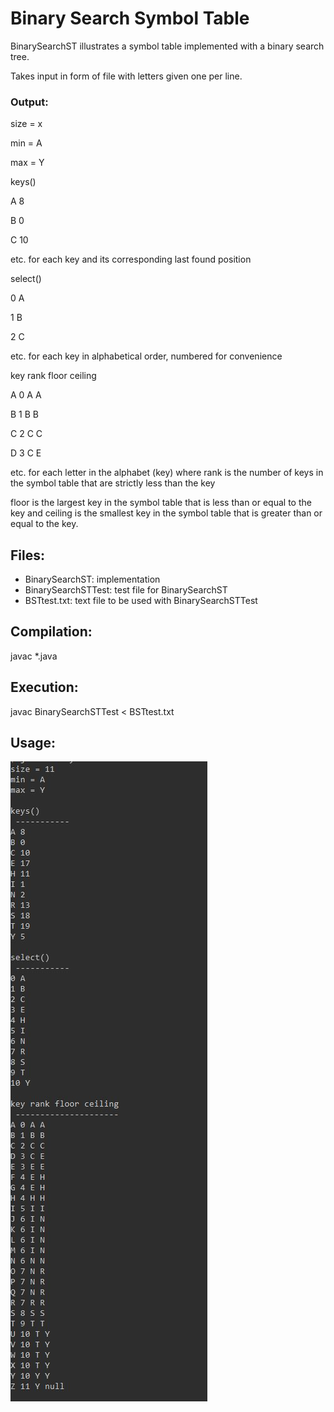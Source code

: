 # Binary Search Symbol Table

BinarySearchST illustrates a symbol table implemented with a binary search tree.

Takes input in form of file with letters given one per line.

### Output:

size = x

min = A

max = Y

keys()

A 8

B 0

C 10

etc. for each key and its corresponding last found position

select()

0 A

1 B

2 C

etc. for each key in alphabetical order, numbered for convenience

key rank floor ceiling

A 0 A A

B 1 B B

C 2 C C

D 3 C E

etc. for each letter in the alphabet (key) where rank is the number of keys in the symbol table that are strictly
less than the key

floor is the largest key in the symbol table that is less than or equal to the key and ceiling is the smallest key
in the symbol table that is greater than or equal to the key.

## Files:
+ BinarySearchST: implementation
+ BinarySearchSTTest: test file for BinarySearchST
+ BSTtest.txt: text file to be used with BinarySearchSTTest

## Compilation:
javac *.java

## Execution:
javac BinarySearchSTTest < BSTtest.txt

## Usage:
![alt text](https://github.com/NotQuiteHeroes/Resources/blob/master/ScreenShots/binarySearchSymbolTable.JPG "Binary Search Symbol Table in use")
